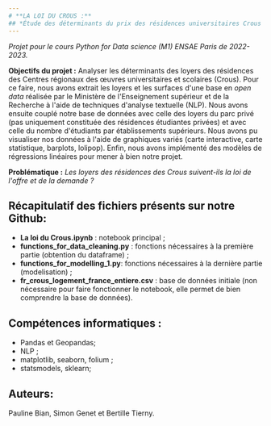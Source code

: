 ```yaml
---
# **LA LOI DU CROUS :**
## *Étude des déterminants du prix des résidences universitaires Crous et de leurs répartitions dans les départements*
---
```


*Projet pour le cours Python for Data science (M1) ENSAE Paris de 2022-2023.* 

**Objectifs du projet :** Analyser les déterminants des loyers des résidences des Centres régionaux des œuvres universitaires et scolaires (Crous). Pour ce faire, nous avons extrait les loyers et les surfaces d'une base en *open data* réalisée par le Ministère de l'Enseignement supérieur et de la Recherche à l'aide de techniques d'analyse textuelle (NLP). Nous avons ensuite couplé notre base de données avec celle des loyers du parc privé (pas uniquement constituée des résidences étudiantes privées) et avec celle du nombre d'étudiants par établissements supérieurs. Nous avons pu visualiser nos données à l'aide de graphiques variés (carte interactive, carte statistique, barplots, lolipop). Enfin, nous avons implémenté des modèles de régressions linéaires pour mener à bien notre projet. 

**Problématique :** *Les loyers des résidences des Crous suivent-ils la loi de l'offre et de la demande ?*

## Récapitulatif des fichiers présents sur notre Github: 
+ **La loi du Crous.ipynb** : notebook principal ;
+ **functions_for_data_cleaning.py** : fonctions nécessaires à la première partie (obtention du dataframe) ;
+ **functions_for_modelling_1.py**: fonctions nécessaires à la dernière partie (modelisation) ;
+ **fr_crous_logement_france_entiere.csv** : base de données initiale (non nécessaire pour faire fonctionner le notebook, elle permet de bien comprendre la base de données). 

## Compétences informatiques : 
+ Pandas et Geopandas;
+ NLP ; 
+ matplotlib, seaborn, folium ; 
+ statsmodels, sklearn;

## Auteurs: 

Pauline Bian, Simon Genet et Bertille Tierny. 


 



